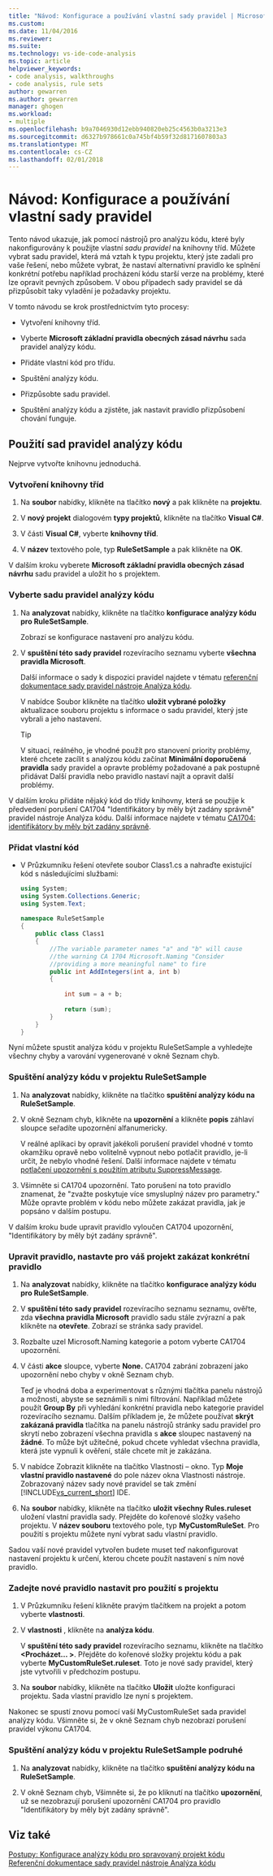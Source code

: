 ```yaml
---
title: "Návod: Konfigurace a používání vlastní sady pravidel | Microsoft Docs"
ms.custom: 
ms.date: 11/04/2016
ms.reviewer: 
ms.suite: 
ms.technology: vs-ide-code-analysis
ms.topic: article
helpviewer_keywords:
- code analysis, walkthroughs
- code analysis, rule sets
author: gewarren
ms.author: gewarren
manager: ghogen
ms.workload:
- multiple
ms.openlocfilehash: b9a7046930d12ebb940820eb25c4563b0a3213e3
ms.sourcegitcommit: d6327b978661c0a745bf4b59f32d8171607803a3
ms.translationtype: MT
ms.contentlocale: cs-CZ
ms.lasthandoff: 02/01/2018
---
```

# <a name="walkthrough-configuring-and-using-a-custom-rule-set"></a>Návod: Konfigurace a používání vlastní sady pravidel

Tento návod ukazuje, jak pomocí nástrojů pro analýzu kódu, které byly nakonfigurovány k použijte vlastní *sadu pravidel* na knihovny tříd. Můžete vybrat sadu pravidel, která má vztah k typu projektu, který jste zadali pro vaše řešení, nebo můžete vybrat, že nastaví alternativní pravidlo ke splnění konkrétní potřebu například procházení kódu starší verze na problémy, které lze opravit pevných způsobem. V obou případech sady pravidel se dá přizpůsobit taky vyladění je požadavky projektu.  
  
V tomto návodu se krok prostřednictvím tyto procesy:  
  
-   Vytvoření knihovny tříd.  
  
-   Vyberte **Microsoft základní pravidla obecných zásad návrhu** sada pravidel analýzy kódu.  
  
-   Přidáte vlastní kód pro třídu.  
  
-   Spuštění analýzy kódu.  
  
-   Přizpůsobte sadu pravidel.  
  
-   Spuštění analýzy kódu a zjistěte, jak nastavit pravidlo přizpůsobení chování funguje.  
  
## <a name="using-rule-sets-with-code-analysis"></a>Použití sad pravidel analýzy kódu

Nejprve vytvořte knihovnu jednoduchá.  
  
### <a name="create-a-class-library"></a>Vytvoření knihovny tříd  
  
1.  Na **soubor** nabídky, klikněte na tlačítko **nový** a pak klikněte na **projektu**.  
  
2.  V **nový projekt** dialogovém **typy projektů**, klikněte na tlačítko **Visual C#**.  
  
3.  V části **Visual C#**, vyberte **knihovny tříd**.  
  
4.  V **název** textového pole, typ **RuleSetSample** a pak klikněte na **OK**.  
  
 V dalším kroku vyberete **Microsoft základní pravidla obecných zásad návrhu** sadu pravidel a uložit ho s projektem.  
  
### <a name="select-a-code-analysis-rule-set"></a>Vyberte sadu pravidel analýzy kódu  
  
1.  Na **analyzovat** nabídky, klikněte na tlačítko **konfigurace analýzy kódu pro RuleSetSample**.  
  
     Zobrazí se konfigurace nastavení pro analýzu kódu.  
  
2.  V **spuštění této sady pravidel** rozevíracího seznamu vyberte **všechna pravidla Microsoft**.  
  
     Další informace o sady k dispozici pravidel najdete v tématu [referenční dokumentace sady pravidel nástroje Analýza kódu](../code-quality/code-analysis-rule-set-reference.md).  
  
     V nabídce Soubor klikněte na tlačítko **uložit vybrané položky** aktualizace souboru projektu s informace o sadu pravidel, který jste vybrali a jeho nastavení.  
  
    > [!TIP]
    >  V situaci, reálného, je vhodné použít pro stanovení priority problémy, které chcete zacílit s analýzou kódu začínat **Minimální doporučená pravidla** sady pravidel a opravte problémy požadované a pak postupně přidávat Další pravidla nebo pravidlo nastaví najít a opravit další problémy.  
  
 V dalším kroku přidáte nějaký kód do třídy knihovny, která se použije k předvedení porušení CA1704 "Identifikátory by měly být zadány správně" pravidel nástroje Analýza kódu. Další informace najdete v tématu [CA1704: identifikátory by měly být zadány správně](../code-quality/ca1704-identifiers-should-be-spelled-correctly.md).  
  
### <a name="add-your-own-code"></a>Přidat vlastní kód  
  
-   V Průzkumníku řešení otevřete soubor Class1.cs a nahraďte existující kód s následujícími službami:  
  
    ```csharp
    using System;  
    using System.Collections.Generic;  
    using System.Text;  
  
    namespace RuleSetSample  
    {  
        public class Class1  
        {  
            //The variable parameter names "a" and "b" will cause  
            //the warning CA 1704 Microsoft.Naming "Consider   
            //providing a more meaningful name" to fire  
            public int AddIntegers(int a, int b)  
            {  
  
                int sum = a + b;  
  
                return (sum);  
            }  
        }  
    }
    ```
  
Nyní můžete spustit analýza kódu v projektu RuleSetSample a vyhledejte všechny chyby a varování vygenerované v okně Seznam chyb.  
  
### <a name="run-code-analysis-on-the-rulesetsample-project"></a>Spuštění analýzy kódu v projektu RuleSetSample  
  
1.  Na **analyzovat** nabídky, klikněte na tlačítko **spuštění analýzy kódu na RuleSetSample**.  
  
2.  V okně Seznam chyb, klikněte na **upozornění** a klikněte **popis** záhlaví sloupce seřadíte upozornění alfanumericky.  
  
     V reálné aplikaci by opravit jakékoli porušení pravidel vhodné v tomto okamžiku opravě nebo volitelně vypnout nebo potlačit pravidlo, je-li určit, že nebylo vhodné řešení. Další informace najdete v tématu [potlačení upozornění s použitím atributu SuppressMessage](../code-quality/suppress-warnings-by-using-the-suppressmessage-attribute.md).  
  
3.  Všimněte si CA1704 upozornění. Tato porušení na toto pravidlo znamenat, že "zvažte poskytuje více smysluplný název pro parametry." Může opravte problém v kódu nebo můžete zakázat pravidla, jak je popsáno v dalším postupu.  
  
 V dalším kroku bude upravit pravidlo vyloučen CA1704 upozornění, "Identifikátory by měly být zadány správně".  
  
### <a name="customize-the-rule-set-for-your-project-to-disable-a-specific-rule"></a>Upravit pravidlo, nastavte pro váš projekt zakázat konkrétní pravidlo  
  
1.  Na **analyzovat** nabídky, klikněte na tlačítko **konfigurace analýzy kódu pro RuleSetSample**.  
  
2.  V **spuštění této sady pravidel** rozevíracího seznamu seznamu, ověřte, zda **všechna pravidla Microsoft** pravidlo sadu stále zvýrazní a pak klikněte na **otevřete**. Zobrazí se stránka sady pravidel.  
  
3.  Rozbalte uzel Microsoft.Naming kategorie a potom vyberte CA1704 upozornění.  
  
4.  V části **akce** sloupce, vyberte **None.** CA1704 zabrání zobrazení jako upozornění nebo chyby v okně Seznam chyb.  
  
     Teď je vhodná doba a experimentovat s různými tlačítka panelu nástrojů a možnosti, abyste se seznámili s nimi filtrování. Například můžete použít **Group By** při vyhledání konkrétní pravidla nebo kategorie pravidel rozevíracího seznamu. Dalším příkladem je, že můžete používat **skrýt zakázaná pravidla** tlačítka na panelu nástrojů stránky sadu pravidel pro skrytí nebo zobrazení všechna pravidla s **akce** sloupec nastavený na **žádné**. To může být užitečné, pokud chcete vyhledat všechna pravidla, která jste vypnuli k ověření, stále chcete mít je zakázána.  
  
5.  V nabídce Zobrazit klikněte na tlačítko Vlastnosti – okno. Typ **Moje vlastní pravidlo nastavené** do pole název okna Vlastnosti nástroje. Zobrazovaný název sady nové pravidel se tak změní [!INCLUDE[vs_current_short](../code-quality/includes/vs_current_short_md.md)] IDE.  
  
6.  Na **soubor** nabídky, klikněte na tlačítko **uložit všechny Rules.ruleset** uložení vlastní pravidla sady. Přejděte do kořenové složky vašeho projektu. V **název souboru** textového pole, typ **MyCustomRuleSet**. Pro použití s projektu můžete nyní vybrat sadu vlastní pravidlo.  
  
Sadou vaší nové pravidel vytvořen budete muset teď nakonfigurovat nastavení projektu k určení, kterou chcete použít nastavení s ním nové pravidlo.  
  
### <a name="specify-the-new-rule-set-for-use-with-your-project"></a>Zadejte nové pravidlo nastavit pro použití s projektu  
  
1.  V Průzkumníku řešení klikněte pravým tlačítkem na projekt a potom vyberte **vlastnosti**.  
  
2.  V **vlastnosti** , klikněte na **analýza kódu**.  
  
     V **spuštění této sady pravidel** rozevíracího seznamu, klikněte na tlačítko  **\<Procházet... >**. Přejděte do kořenové složky projektu kódu a pak vyberte **MyCustomRuleSet.ruleset**. Toto je nové sady pravidel, který jste vytvořili v předchozím postupu.  
  
3.  Na **soubor** nabídky, klikněte na tlačítko **Uložit** uložte konfiguraci projektu. Sada vlastní pravidlo lze nyní s projektem.  
  
 Nakonec se spustí znovu pomocí vaší MyCustomRuleSet sada pravidel analýzy kódu. Všimněte si, že v okně Seznam chyb nezobrazí porušení pravidel výkonu CA1704.  
  
### <a name="run-code-analysis-on-the-rulesetsample-project-for-the-second-time"></a>Spuštění analýzy kódu v projektu RuleSetSample podruhé  
  
1.  Na **analyzovat** nabídky, klikněte na tlačítko **spuštění analýzy kódu na RuleSetSample**.  
  
2.  V okně Seznam chyb, Všimněte si, že po kliknutí na tlačítko **upozornění**, už se nezobrazují porušení upozornění CA1704 pro pravidlo "Identifikátory by měly být zadány správně".  
  
## <a name="see-also"></a>Viz také

[Postupy: Konfigurace analýzy kódu pro spravovaný projekt kódu](../code-quality/how-to-configure-code-analysis-for-a-managed-code-project.md)   
[Referenční dokumentace sady pravidel nástroje Analýza kódu](../code-quality/code-analysis-rule-set-reference.md)